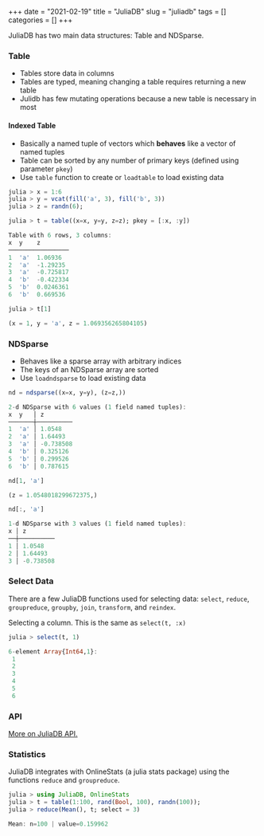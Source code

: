 +++ 
date = "2021-02-19"
title = "JuliaDB"
slug = "juliadb"
tags = []
categories = []
+++

JuliaDB has two main data structures: Table and NDSparse.


### Table
- Tables store data in columns
- Tables are typed, meaning changing a table requires returning a new table
- Julidb has few mutating operations because a new table is necessary in most 

#### Indexed Table
- Basically a named tuple of vectors which __behaves__ like a vector of named tuples
- Table can be sorted by any number of primary keys (defined using parameter `pkey`)
- Use `table` function to create or `loadtable` to load existing data

```julia
julia > x = 1:6
julia > y = vcat(fill('a', 3), fill('b', 3))
julia > z = randn(6);

julia > t = table((x=x, y=y, z=z); pkey = [:x, :y])

Table with 6 rows, 3 columns:
x  y    z
─────────────────
1  'a'  1.06936
2  'a'  -1.29235
3  'a'  -0.725817
4  'b'  -0.422334
5  'b'  0.0246361
6  'b'  0.669536
```

```julia
julia > t[1]

(x = 1, y = 'a', z = 1.069356265804105)
```

### NDSparse
- Behaves like a sparse array with arbitrary indices
- The keys of an NDSparse array are sorted
- Use `loadndsparse` to load existing data

```julia
nd = ndsparse((x=x, y=y), (z=z,))

2-d NDSparse with 6 values (1 field named tuples):
x  y   │ z
───────┼──────────
1  'a' │ 1.0548
2  'a' │ 1.64493
3  'a' │ -0.738508
4  'b' │ 0.325126
5  'b' │ 0.299526
6  'b' │ 0.787615
```
```julia
nd[1, 'a']

(z = 1.0548018299672375,)
```
```julia
nd[:, 'a']

1-d NDSparse with 3 values (1 field named tuples):
x │ z
──┼──────────
1 │ 1.0548
2 │ 1.64493
3 │ -0.738508
```


### Select Data

There are a few JuliaDB functions used for selecting data: `select`, `reduce`, `groupreduce`, `groupby`, `join`, `transform`, and `reindex`.

Selecting a column. This is the same as `select(t, :x)`
```julia
julia > select(t, 1)

6-element Array{Int64,1}:
 1
 2
 3
 4
 5
 6
```



### API
[More on JuliaDB API.](https://juliadb.juliadata.org/latest/api/)

### Statistics
JuliaDB integrates with OnlineStats (a julia stats package) using the functions `reduce` and `groupreduce`.

```julia
julia > using JuliaDB, OnlineStats
julia > t = table(1:100, rand(Bool, 100), randn(100));
julia > reduce(Mean(), t; select = 3)

Mean: n=100 | value=0.159962
```


